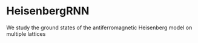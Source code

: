 # HeisenbergRNN
We study the ground states of the antiferromagnetic Heisenberg model on multiple lattices
